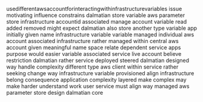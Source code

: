 usedifferentawsaccountforinteractingwithinfrastructurevariables issue motivating influence constrains dalmatian store variable aws parameter store infrastructure accountid associated manage account variable read added removed might expect dalmatian also store another type variable app initially given name infrastructure variable variable managed individual aws account associated infrastructure rather managed within central aws account given meaningful name space relate dependent service apps purpose would easier variable associated service live account believe restriction dalmatian rather service deployed steered dalmatian designed way handle complexity different type aws client within service rather seeking change way infrastructure variable provisioned align infrastructure belong consequence application complexity layered make complex may make harder understand work user service must align way managed aws parameter store design dalmatian core